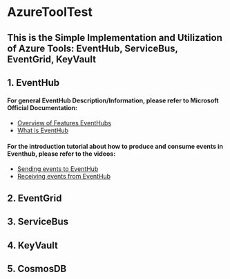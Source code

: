 # AzureToolTest

## This is the Simple Implementation and Utilization of Azure Tools: EventHub, ServiceBus, EventGrid, KeyVault

## 1. EventHub
#### For general EventHub Description/Information, please refer to Microsoft Official Documentation:
* [Overview of Features EventHubs](https://learn.microsoft.com/en-us/azure/event-hubs/event-hubs-features)
* [What is EventHub](https://learn.microsoft.com/en-us/azure/event-hubs/event-hubs-about)

#### For the introduction tutorial about how to produce and consume events in Eventhub, please refer to the videos:

* [Sending events to EventHub](https://www.youtube.com/watch?v=ZWcab8jsbIo&t=4s)
* [Receiving events from EventHub](https://www.youtube.com/watch?v=zTL7Bd583Ek)


## 2. EventGrid

## 3. ServiceBus

## 4. KeyVault

## 5. CosmosDB


